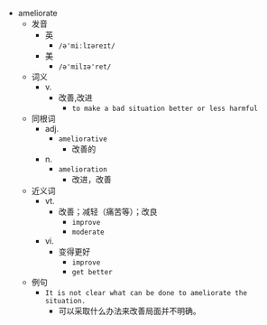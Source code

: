 - ameliorate
  - 发音
    - 英
      - `/ə'miːlɪəreɪt/`
    - 美
      - `/ə'milɪə'ret/`
  - 词义
    - v.
      - 改善,改进
        - `to make a bad situation better or less harmful`
  - 同根词
    - adj.
      - `ameliorative`
        - 改善的
    - n.
      - `amelioration`
        - 改进，改善
  - 近义词
    - vt.
      - 改善；减轻（痛苦等）；改良
        - `improve`
        - `moderate`
    - vi.
      - 变得更好
        - `improve`
        - `get better`
  - 例句
    - `It is not clear what can be done to ameliorate the situation.`
      - 可以采取什么办法来改善局面并不明确。

